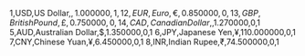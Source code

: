 1,USD,US Dollar,$,1.000000,1,1
2,EUR,Euro,€,0.850000,0,1
3,GBP,British Pound,£,0.750000,0,1
4,CAD,Canadian Dollar,$,1.270000,0,1
5,AUD,Australian Dollar,$,1.350000,0,1
6,JPY,Japanese Yen,¥,110.000000,0,1
7,CNY,Chinese Yuan,¥,6.450000,0,1
8,INR,Indian Rupee,₹,74.500000,0,1